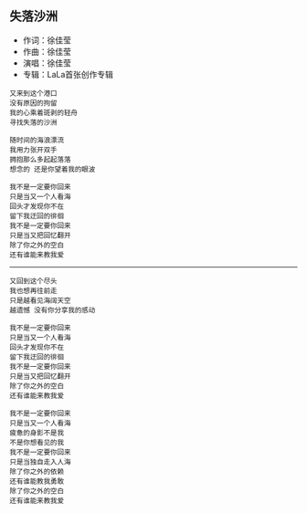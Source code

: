 ## 失落沙洲

* 作词：徐佳莹
* 作曲：徐佳莹
* 演唱：徐佳莹
* 专辑：LaLa首张创作专辑

```
又来到这个港口
没有原因的拘留
我的心乘着斑剥的轻舟
寻找失落的沙洲

随时间的海浪漂流
我用力张开双手
拥抱那么多起起落落
想念的 还是你望着我的眼波

我不是一定要你回来
只是当又一个人看海
回头才发现你不在
留下我迂回的徘徊
我不是一定要你回来
只是当又把回忆翻开
除了你之外的空白
还有谁能来教我爱
```

---

```
又回到这个尽头
我也想再往前走
只是越看见海阔天空
越遗憾 没有你分享我的感动

我不是一定要你回来
只是当又一个人看海
回头才发现你不在
留下我迂回的徘徊
我不是一定要你回来
只是当又把回忆翻开
除了你之外的空白
还有谁能来教我爱

我不是一定要你回来
只是当又一个人看海
疲惫的身影不是我
不是你想看见的我
我不是一定要你回来
只是当独自走入人海
除了你之外的依赖
还有谁能教我勇敢
除了你之外的空白
还有谁能来教我爱
```
